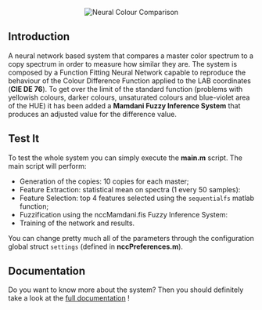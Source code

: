<p align="center">
<img src="https://i.imgur.com/ntpcSSt.png" alt="Neural Colour Comparison"></img>
</p>

## Introduction
A neural network based system that compares a master color spectrum to a copy spectrum in order to measure how similar they are. The system is composed by a Function Fitting Neural Network capable to reproduce the behaviour of the Colour Difference Function applied to the LAB coordinates (**CIE DE 76**). To get over the limit of the standard function (problems with yellowish colours, darker colours, unsaturated colours and blue-violet area of the HUE) it has been added a **Mamdani Fuzzy Inference System** that produces an adjusted value for the difference value.

## Test It
To test the whole system you can simply execute the **main.m** script. The main script will perform:
* Generation of the copies: 10 copies for each master;
* Feature Extraction: statistical mean on spectra (1 every 50 samples):
* Feature Selection: top 4 features selected using the `sequentialfs` matlab function;
* Fuzzification using the nccMamdani.fis Fuzzy Inference System:
* Training of the network and results.

You can change pretty much all of the parameters through the configuration global struct `settings` (defined in **nccPreferences.m**).

## Documentation
Do you want to know more about the system? Then you should definitely take a look at the <a href="#">full documentation</a> ! 
